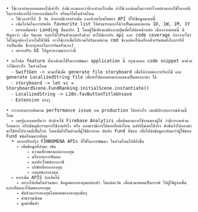 	• ใช้เวลาทำแบบทดสอบไปเท่าไร ถ้ามีเวลามากกว่านี้จะทำอะไรเพิ่ม ถ้าใช้เวลาน้อยในการทำโจทย์สามารถใช้โอกาสนี้ในการอธิบายได้ว่าอยากเพิ่มอะไร หรือแก้ไขในส่วนไหน
	  ⁃ ใช้เวลาทำไป 3 วัน ถ้าหากมีเวลาทำเพิ่ม และด้วยเงื่อนไขของ API ที่ให้ข้อมูลมาแค่นี้ 
	  ⁃ เพิ่มโลจิคในการบันทึก favourite list ให้สามารถแยกได้ว่าเป็นผลตอบแทน 1D, 1W, 1M, 1Y
	  ⁃ อยากเพิ่มหน้า Landing ขึ้นมาอีก 1 โดยผู้ใช้เพียงแค่ต้องกดปุ่มเพื่อไปต่อหน้าหลัก เนื่องจากตอนนี้ มีปัญหาว่า เมื่อ รันเทส จะทำให้ไปรันตัวแอพจริงด้วย ทำให้มีการยิง api และ code coverage ก้อาจจะโชว์ได้ไม่ถูกต้อง(หากไม่ใช้วิธีนี้ อาจใช้การเซ็ตโปรเจคให้รันเทสผ่าน cmd ซึ่งจะต้องให้เครื่องที่จะรันติดตั้งไลบรารี่ที่จำเป็นเพิ่ม ซึ่งจะยุ่งยากในการรันครั้งแรก)
	  ⁃ อยากปรับ UI ให้ดูสวยงามมากกว่านี้

	• อะไรคือ feature ที่นำเข้ามาใช้ในการพัฒนา application นี้ กรุณาแนบ code snippet มาด้วยว่าใช้อย่างไร ในส่วนไหน
	  ⁃ SwiftGen -> นำมาใช้เพื่อ generate file storyboard เพื่อให้ง่ายต่อการเรียกใช้ และ generate LocalizedString file เพื่อทำให้แอพสามารถแสดงเป็นสองภาษา ได้ 
	  ⁃ storyboard -> let vc = StoryboardScene.FundRanking.initialScene.instantiate()
	  ⁃ LocalizedString -> L10n.favButtonTitleUnsave
	  ⁃ Extension ต่างๆ 

	• เราจะสามารถติดตาม performance issue บน production ได้อย่างไร เคยมีประสบการณ์ด้านนี้ไหม
	  ⁃ เคยรู้และเคยเห็นว่า ปกติจะใช้ Firebase Analytics เพื่อติดตามการใช้งานของผู้ใช้ ว่ามีการกดส่วนไหนมาก หรือมีพฤติกรรมการใช้งานยังไง หรือ แอพเรามีการไปตายที่หน้าไหน แต่ยังไม่เคยใช้จริง ดังนั้นจึงได้ลองนำ มาใช้กับโปรเจคที่เป็นโจท โดยเพิ่มไปในส่วนที่ผู้ใช้มีการกด บันทึก Fund ที่ชอบ เพื่อให้ส่งข้อมูลกลับมาว่าผู้ใช้ชอบ Fund ชนิดไหนมากที่สุด 
	  • อยากปรับปรุง FINNOMENA APIs ที่ใช้ในการพัฒนา ในส่วนไหนให้ดียิ่งขึ้น
	    ⁃ เพิ่มข้อมูลที่ส่งมา เช่น 
	    	⁃ ความเสี่ยงของแต่ละกองทุน 
	    	⁃ นโยบายการปันผล
	    	⁃ ผลประโยชน์ทางภาษี
	    	⁃ บริษัทที่ออกกองทุน 
    		⁃ กลยุทธ์การลงทุน
	  ⁃ หากเพิ่ม APIS อิกเส้นได้ 
	    ⁃ อยากให้เพิ่มในส่วนของ ข้อมูลของกองทุนแต่ละตัว ในแต่ละวัน เพื่อนำมาพอตเป็นกราฟ ให้ผู้ใช้ดูง่ายขึ้น และเห็นแนวโน้มของกองทุน
	    ⁃ สัดส่วนการลองทุนในพอตของกองทุนนั้นๆ 
	    ⁃ ค่าธรรมเนียม
	    ⁃ มูลค่าขั้นต่ำ
